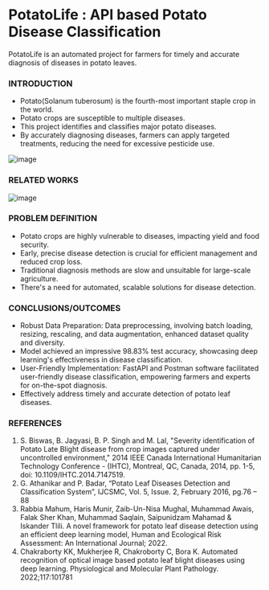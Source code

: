 # PotatoLife : API based Potato Disease Classification 

PotatoLife is an automated project for farmers for timely and accurate diagnosis of diseases in potato leaves.

### INTRODUCTION
- Potato(Solanum tuberosum) is the fourth-most important staple crop in the world.   
- Potato crops are susceptible to multiple diseases.
- This project identifies and classifies major potato diseases.
- By accurately diagnosing diseases, farmers can apply targeted treatments, reducing the need for excessive pesticide use.

![image](https://github.com/KD-Blitz/PotatoLife/assets/118080140/d31e8943-9e5d-4524-b15a-141998694ce5)

### RELATED WORKS
![image](https://github.com/KD-Blitz/PotatoLife/assets/118080140/2cf49bb6-f4da-4457-b784-1043395233ba)

### PROBLEM DEFINITION
- Potato crops are highly vulnerable to diseases, impacting yield and food security.
- Early, precise disease detection is crucial for efficient management and reduced crop loss.
- Traditional diagnosis methods are slow and unsuitable for large-scale agriculture.
- There's a need for automated, scalable solutions for disease detection.

### CONCLUSIONS/OUTCOMES
- Robust Data Preparation: Data preprocessing, involving batch loading, resizing, rescaling, and data augmentation, enhanced dataset quality and diversity.
- Model achieved an impressive 98.83% test accuracy, showcasing deep learning's effectiveness in disease classification.
- User-Friendly Implementation: FastAPI and Postman software facilitated user-friendly disease classification, empowering farmers and experts for on-the-spot diagnosis.
- Effectively address timely and accurate detection of potato leaf diseases.

### REFERENCES
1) S. Biswas, B. Jagyasi, B. P. Singh and M. Lal, "Severity identification of Potato Late Blight disease from crop images captured under uncontrolled environment," 2014 IEEE Canada International Humanitarian Technology Conference - (IHTC), Montreal, QC, Canada, 2014, pp. 1-5, doi: 10.1109/IHTC.2014.7147519.
2) G. Athanikar and P. Badar, “Potato Leaf Diseases Detection and Classification System”, IJCSMC, Vol. 5, Issue. 2, February 2016, pg.76 – 88
3) Rabbia Mahum, Haris Munir, Zaib-Un-Nisa Mughal, Muhammad Awais, Falak Sher Khan, Muhammad Saqlain, Saipunidzam Mahamad & Iskander Tlili. A novel framework for potato leaf disease detection using an efficient deep learning model, Human and Ecological Risk Assessment: An International Journal; 2022.
4) Chakraborty KK, Mukherjee R, Chakroborty C, Bora K. Automated recognition of optical image based potato leaf blight diseases using deep learning. Physiological and Molecular Plant Pathology. 2022;117:101781

